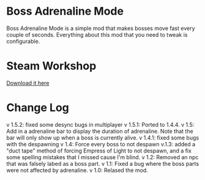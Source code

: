 # Boss Adrenaline Mode
Boss Adrenaline Mode is a simple mod that makes bosses move fast every couple of seconds. 
Everything about this mod that you need to tweak is configurable.

# Steam Workshop
[Download it here](https://steamcommunity.com/sharedfiles/filedetails/?id=2952321754)

# Change Log
v 1.5.2: fixed some desync bugs in multiplayer
v 1.5.1: Ported to 1.4.4.
v 1.5: Add in a adrenaline bar to display the duration of adrenaline. Note that the bar will only show up when a boss is currently alive. 
v 1.4.1: fixed some bugs with the despawning
v 1.4: Force every boss to not despawn
v.1.3: added a "duct tape" method of forcing Empress of Light to not despawn, and a fix some spelling mistakes that I missed cause I'm blind.
v 1.2: Removed an npc that was falsely labed as a boss part. 
v 1.1: Fixed a bug where the boss parts were not affected by adrenaline. 
v 1.0: Relased the mod.